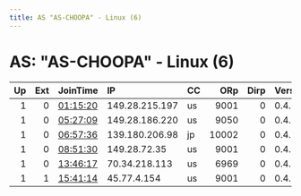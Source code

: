 ```yaml
---
title: AS "AS-CHOOPA" - Linux (6)
---
```


# AS: "AS-CHOOPA" - Linux (6)

|   Up |   Ext | JoinTime                                                                                              | IP             | CC   |   ORp |   Dirp | Version   | Contact                   | Nickname   |   eFamMembers |
|-----:|------:|:------------------------------------------------------------------------------------------------------|:---------------|:-----|------:|-------:|:----------|:--------------------------|:-----------|--------------:|
|    1 |     0 | [01:15:20](https://nusenu.github.io/OrNetStats/w/relay/D8B44BF3E012DBB3AE196D0CCE1EE87DD8C0B870.html) | 149.28.215.197 | us   |  9001 |      0 | 0.4.6.8   | None                      | bigmontain |             1 |
|    1 |     0 | [05:27:09](https://nusenu.github.io/OrNetStats/w/relay/C246F75196955C3710C488E18C9CA19CD64B1355.html) | 149.28.186.220 | us   |  9050 |      0 | 0.4.6.9   | None                      | Unnamed    |             1 |
|    1 |     0 | [06:57:36](https://nusenu.github.io/OrNetStats/w/relay/9917FCAEB9B2E8B4A0CCD4E3081C1CB1DB166C83.html) | 139.180.206.98 | jp   | 10002 |      0 | 0.4.2.7   | None                      | ikun       |             1 |
|    1 |     0 | [08:51:30](https://nusenu.github.io/OrNetStats/w/relay/9119B07C42E91811D8FE996F6518A335E7AFDD91.html) | 149.28.72.35   | us   |  9001 |      0 | 0.4.6.8   | None                      | selindarz  |             1 |
|    1 |     0 | [13:46:17](https://nusenu.github.io/OrNetStats/w/relay/81621A4082B52110F410A454676DD1107ADA7859.html) | 70.34.218.113  | us   |  6969 |      0 | 0.4.5.10  | mohammed.botter@gmail.com | TOH        |             1 |
|    1 |     1 | [15:41:14](https://nusenu.github.io/OrNetStats/w/relay/AF4A37C31DBD82326F8B991C4B7D918B96BD4773.html) | 45.77.4.154    | us   |  9001 |      0 | 0.4.6.8   | None                      | uniqueone  |             1 |
